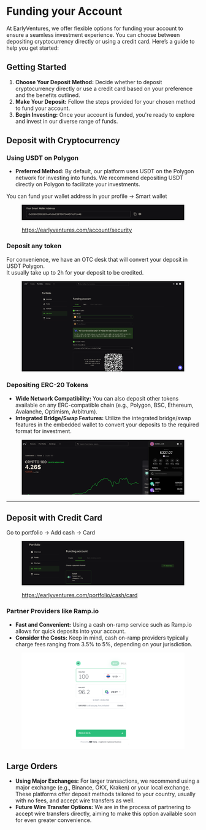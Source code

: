 # Funding your Account

At EarlyVentures, we offer flexible options for funding your account to ensure a seamless investment experience. You can choose between depositing cryptocurrency directly or using a credit card. Here’s a guide to help you get started:

## Getting Started

1. **Choose Your Deposit Method:** Decide whether to deposit cryptocurrency directly or use a credit card based on your preference and the benefits outlined.
2. **Make Your Deposit:** Follow the steps provided for your chosen method to fund your account.
3. **Begin Investing:** Once your account is funded, you're ready to explore and invest in our diverse range of funds.

## Deposit with Cryptocurrency

### Using USDT on Polygon

* **Preferred Method:** By default, our platform uses USDT on the Polygon network for investing into funds. We recommend depositing USDT directly on Polygon to facilitate your investments.

You can fund your wallet address in your profile -> Smart wallet

<figure><img src="../../.gitbook/assets/CleanShot 2024-04-10 at 14.48.26@2x.png" alt=""><figcaption><p><a href="https://earlyventures.com/account/security">https://earlyventures.com/account/security</a></p></figcaption></figure>

### Deposit any token

For convenience, we have an OTC desk that will convert your deposit in USDT Polygon.\
It usually take up to 2h for your deposit to be credited.

<figure><img src="../../.gitbook/assets/CleanShot 2024-04-28 at 02.39.44@2x.png" alt=""><figcaption></figcaption></figure>

### Depositing ERC-20 Tokens

* **Wide Network Compatibility:** You can also deposit other tokens available on any ERC-compatible chain (e.g., Polygon, BSC, Ethereum, Avalanche, Optimism, Arbitrum).
* **Integrated Bridge/Swap Features:** Utilize the integrated bridge/swap features in the embedded wallet to convert your deposits to the required format for investment.

<figure><img src="../../.gitbook/assets/CleanShot 2024-04-10 at 14.44.33@2x.png" alt=""><figcaption></figcaption></figure>

***

## Deposit with Credit Card

Go to portfolio -> Add cash -> Card

<figure><img src="../../.gitbook/assets/CleanShot 2024-04-28 at 02.41.49@2x.png" alt=""><figcaption><p><a href="https://earlyventures.com/portfolio/cash/card">https://earlyventures.com/portfolio/cash/card</a></p></figcaption></figure>

### Partner Providers like Ramp.io

* **Fast and Convenient:** Using a cash on-ramp service such as Ramp.io allows for quick deposits into your account.
* **Consider the Costs:** Keep in mind, cash on-ramp providers typically charge fees ranging from 3.5% to 5%, depending on your jurisdiction.

<figure><img src="../../.gitbook/assets/CleanShot 2024-04-10 at 14.46.44@2x.png" alt=""><figcaption></figcaption></figure>

## Large Orders

* **Using Major Exchanges:** For larger transactions, we recommend using a major exchange (e.g., Binance, OKX, Kraken) or your local exchange. These platforms offer deposit methods tailored to your country, usually with no fees, and accept wire transfers as well.
* **Future Wire Transfer Options:** We are in the process of partnering to accept wire transfers directly, aiming to make this option available soon for even greater convenience.



